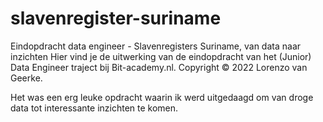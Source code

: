 # slavenregister-suriname
Eindopdracht data engineer - Slavenregisters Suriname, van data naar inzichten 
Hier vind je de uitwerking van de eindopdracht van het (Junior) Data Engineer traject bij Bit-academy.nl. Copyright © 2022 Lorenzo van Geerke.

Het was een erg leuke opdracht waarin ik werd uitgedaagd om van droge data tot interessante inzichten te komen. 
